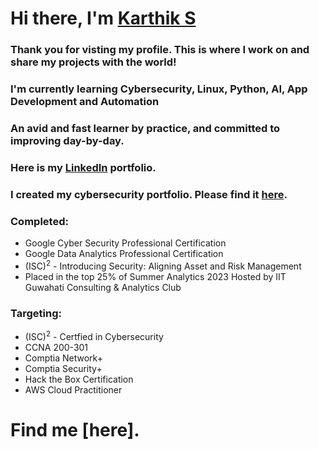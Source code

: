 # Hi there, I'm [Karthik S](https://github.com/Base-Karthik-S/)

### Thank you for visting my profile. This is where I work on and share my projects with the world!<br/>
### I'm currently learning Cybersecurity, Linux, Python, AI, App Development and Automation<br/>
### An avid and fast learner by practice, and committed to improving day-by-day.</br>
### Here is my [LinkedIn](https://www.linkedin.com/in/karthik-s-0b750b22a/) portfolio.</br>
### I created my cybersecurity portfolio. Please find it [here](https://github.com/Base-Karthik-S/Cybersecurity_Portfolio-Karthik-S).<br/>

### Completed:
- Google Cyber Security Professional Certification
- Google Data Analytics Professional Certification
- (ISC)<sup>2</sup> - Introducing Security: Aligning Asset and Risk Management
- Placed in the top 25% of Summer Analytics 2023 Hosted by IIT Guwahati Consulting & Analytics Club 

### Targeting:
- (ISC)<sup>2</sup> - Certfied in Cybersecurity
- CCNA 200-301
- Comptia Network+
- Comptia Security+
- Hack the Box Certification
- AWS Cloud Practitioner

# Find me [here].

